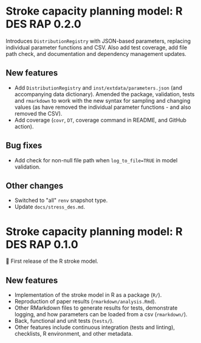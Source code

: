 # Stroke capacity planning model: R DES RAP 0.2.0

Introduces `DistributionRegistry` with JSON-based parameters, replacing individual parameter functions and CSV. Also add test coverage, add file path check, and documentation and dependency management updates.

## New features

* Add `DistributionRegistry` and `inst/extdata/parameters.json` (and accompanying data dictionary). Amended the package, validation, tests and `rmarkdown` to work with the new syntax for sampling and changing values (as have removed the individual parameter functions - and also removed the CSV).
* Add coverage (`covr`, `DT`, coverage command in README, and GitHub action).

## Bug fixes

* Add check for non-null file path when `log_to_file=TRUE` in model validation.

## Other changes

* Switched to "all" `renv` snapshot type.
* Update `docs/stress_des.md`.

# Stroke capacity planning model: R DES RAP 0.1.0

🌱 First release of the R stroke model.

## New features

* Implementation of the stroke model in R as a package (`R/`).
* Reproduction of paper results (`rmarkdown/analysis.Rmd`).
* Other RMarkdown files to generate results for tests, demonstrate logging, and how parameters can be loaded from a csv (`rmarkdown/`).
* Back, functional and unit tests (`tests/`).
* Other features include continuous integration (tests and linting), checklists, R environment, and other metadata.